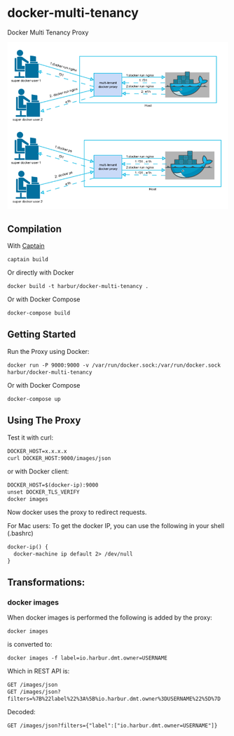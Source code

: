 # docker-multi-tenancy
Docker Multi Tenancy Proxy

![Example](/images/docker-tenant.png)

## Compilation

With [Captain](github.com/harbur/captain)

```
captain build
```

Or directly with Docker

```
docker build -t harbur/docker-multi-tenancy .
```

Or with Docker Compose

```
docker-compose build
```

## Getting Started

Run the Proxy using Docker:

```
docker run -P 9000:9000 -v /var/run/docker.sock:/var/run/docker.sock harbur/docker-multi-tenancy
```

Or with Docker Compose

```
docker-compose up
```

## Using The Proxy

Test it with curl:

```
DOCKER_HOST=x.x.x.x
curl DOCKER_HOST:9000/images/json
```

or with Docker client:

```
DOCKER_HOST=$(docker-ip):9000
unset DOCKER_TLS_VERIFY
docker images
```

Now docker uses the proxy to redirect requests.

For Mac users: To get the docker IP, you can use the following in your shell (.bashrc)

```
docker-ip() {
  docker-machine ip default 2> /dev/null
}
```

## Transformations:


### docker images

When docker images is performed the following is added by the proxy:

```shell
docker images
```

is converted to:

```shell
docker images -f label=io.harbur.dmt.owner=USERNAME
```

Which in REST API is:

```
GET /images/json
GET /images/json?filters=%7B%22label%22%3A%5B%io.harbur.dmt.owner%3DUSERNAME%22%5D%7D
```

Decoded:

```
GET /images/json?filters={"label":["io.harbur.dmt.owner=USERNAME"]}
```

